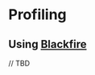 Profiling
=========

Using <a href="https://blackfire.io/docs/up-and-running/installation">Blackfire</a>
-----------------------------------------------------------------------------------

// TBD